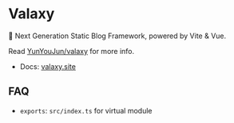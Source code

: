 # Valaxy

🌌 Next Generation Static Blog Framework, powered by Vite & Vue.

Read [YunYouJun/valaxy](https://github.com/YunYouJun/valaxy) for more info.

- Docs: [valaxy.site](https://valaxy.site)

## FAQ

- `exports`: `src/index.ts` for virtual module
